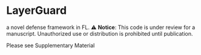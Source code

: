 # LayerGuard
a novel defense framework in FL.
⚠️ **Notice**: This code is under review for a manuscript. Unauthorized use or distribution is prohibited until publication.


Please see Supplementary Material
